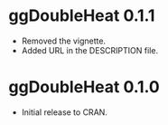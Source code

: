 # ggDoubleHeat 0.1.1

- Removed the vignette.
- Added URL in the DESCRIPTION file.

# ggDoubleHeat 0.1.0

- Initial release to CRAN.
